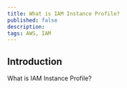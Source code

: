 ```yaml
---
title: What is IAM Instance Profile?
published: false
description:
tags: AWS, IAM
---
```


## Introduction

What is IAM Instance Profile?
